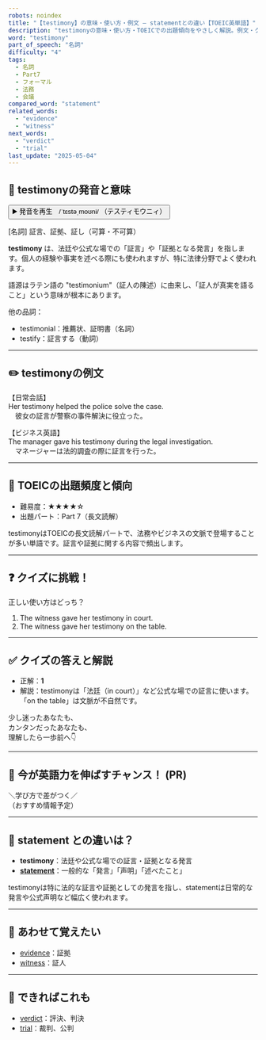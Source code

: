```yaml
---
robots: noindex
title: "【testimony】の意味・使い方・例文 ― statementとの違い【TOEIC英単語】"
description: "testimonyの意味・使い方・TOEICでの出題傾向をやさしく解説。例文・クイズ付きでstatementとの違いもわかりやすく学べます。"
word: "testimony"
part_of_speech: "名詞"
difficulty: "4"
tags:
  - 名詞
  - Part7
  - フォーマル
  - 法務
  - 会議
compared_word: "statement"
related_words:
  - "evidence"
  - "witness"
next_words:
  - "verdict"
  - "trial"
last_update: "2025-05-04"
---
```


## 🔰 testimonyの発音と意味

<button class="play-audio" onclick="playTTS('testimony')">
  <span class="play-audio-main">
    ▶️ 発音を再生　/ˈtɛstəˌmoʊni/
  </span>
  <span class="play-audio-sub">
    （テスティモウニィ）
  </span>
</button>

[名詞] 証言、証拠、証し（可算・不可算）

**testimony** は、法廷や公式な場での「証言」や「証拠となる発言」を指します。個人の経験や事実を述べる際にも使われますが、特に法律分野でよく使われます。

語源はラテン語の "testimonium"（証人の陳述）に由来し、「証人が真実を語ること」という意味が根本にあります。

他の品詞：  
- testimonial：推薦状、証明書（名詞）
- testify：証言する（動詞）

---

## ✏️ testimonyの例文

【日常会話】  
Her testimony helped the police solve the case.  
　彼女の証言が警察の事件解決に役立った。

【ビジネス英語】  
The manager gave his testimony during the legal investigation.  
　マネージャーは法的調査の際に証言を行った。

---

## 🎯 TOEICの出題頻度と傾向

- 難易度：★★★★☆
- 出題パート：Part 7（長文読解）

testimonyはTOEICの長文読解パートで、法務やビジネスの文脈で登場することが多い単語です。証言や証拠に関する内容で頻出します。

---

## ❓ クイズに挑戦！

正しい使い方はどっち？

1. The witness gave her testimony in court.  
2. The witness gave her testimony on the table.

---

## ✅ クイズの答えと解説

- 正解：**1**
- 解説：testimonyは「法廷（in court）」など公式な場での証言に使います。「on the table」は文脈が不自然です。

少し迷ったあなたも、  
カンタンだったあなたも、  
理解したら一歩前へ👇️

---

## 🚀 今が英語力を伸ばすチャンス！ (PR)

<div class="info-center">
＼学び方で差がつく／<br>  
（おすすめ情報予定）
</div>

---

## 🤔  statement との違いは？

- **testimony**：法廷や公式な場での証言・証拠となる発言
- **[statement](/statement)**：一般的な「発言」「声明」「述べたこと」

testimonyは特に法的な証言や証拠としての発言を指し、statementは日常的な発言や公式声明など幅広く使われます。

---

## 🧩 あわせて覚えたい

- [evidence](/evidence)：証拠
- [witness](/witness)：証人

---

## 📖 できればこれも

- [verdict](/verdict)：評決、判決
- [trial](/trial)：裁判、公判

<!-- cvid: aid40_bid15 -->
